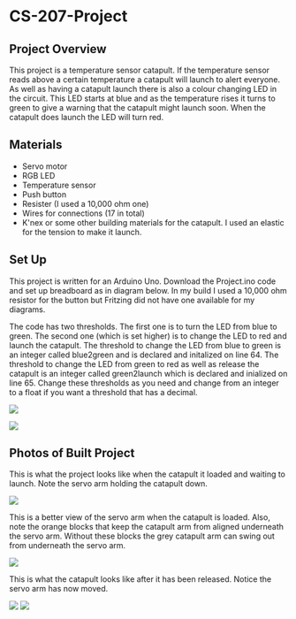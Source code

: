 # CS-207-Project

## Project Overview
This project is a temperature sensor catapult. If the temperature sensor reads above a certain temperature a catapult will launch to alert everyone. 
As well as having a catapult launch there is also a colour changing LED in the circuit. This LED starts at blue and as the temperature rises it turns to green to give a warning that the catapult might launch soon. When the catapult does launch the LED will turn red. 

## Materials 
- Servo motor 
- RGB LED 
- Temperature sensor
- Push button 
- Resister (I used a 10,000 ohm one)
- Wires for connections (17 in total)
- K'nex or some other building materials for the catapult. I used an elastic for the tension to make it launch. 

## Set Up 

This project is written for an Arduino Uno. Download the Project.ino code and set up breadboard as in diagram below.
In my build I used a 10,000 ohm resistor for the button but Fritzing did not have one available for my diagrams. 

The code has two thresholds. The first one is to turn the LED from blue to green. The second one (which is set higher) is to change the LED to red and launch the catapult. 
  The threshold to change the LED from blue to green is an integer called blue2green and is declared and initalized on line 64. 
  The threshold to change the LED from green to red as well as release the catapult is an integer called green2launch which is declared and inialized on line 65. 
Change these thresholds as you need and change from an integer to a float if you want a threshold that has a decimal. 

![](Breadboard.jpg)

![](Schematic.jpg)

## Photos of Built Project 

This is what the project looks like when the catapult it loaded and waiting to launch. Note the servo arm holding the catapult down. 


![](Loaded.jpg)

This is a better view of the servo arm when the catapult is loaded. Also, note the orange blocks that keep the catapult arm from aligned underneath the servo arm. Without these blocks the grey catapult arm can swing out from underneath the servo arm. 


![](ServoLoadedPosition.jpg)

This is what the catapult looks like after it has been released. Notice the servo arm has now moved. 

![](ReleasedPosition.jpg)
![](ServoReleasedPosition.jpg)
